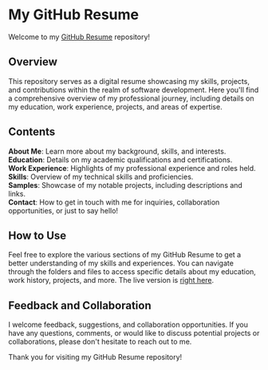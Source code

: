 # My GitHub Resume

Welcome to my [GitHub Resume](https://vinnciane.github.io/resume/) repository!

## Overview

This repository serves as a digital resume showcasing my skills, projects, and contributions within the realm of software development. Here you'll find a comprehensive overview of my professional journey, including details on my education, work experience, projects, and areas of expertise.

## Contents

**About Me**: Learn more about my background, skills, and interests.  
**Education**: Details on my academic qualifications and certifications.  
**Work Experience**: Highlights of my professional experience and roles held.   
**Skills**: Overview of my technical skills and proficiencies.  
**Samples**: Showcase of my notable projects, including descriptions and links.  <!-- **Contributions**: Insights into my contributions to open-source projects and collaborations.   -->  
**Contact**: How to get in touch with me for inquiries, collaboration opportunities, or just to say hello!  

## How to Use

Feel free to explore the various sections of my GitHub Resume to get a better understanding of my skills and experiences. You can navigate through the folders and files to access specific details about my education, work history, projects, and more. The live version is [right here](https://vinnciane.github.io/resume/).

## Feedback and Collaboration

I welcome feedback, suggestions, and collaboration opportunities. If you have any questions, comments, or would like to discuss potential projects or collaborations, please don't hesitate to reach out to me.

Thank you for visiting my GitHub Resume repository!

